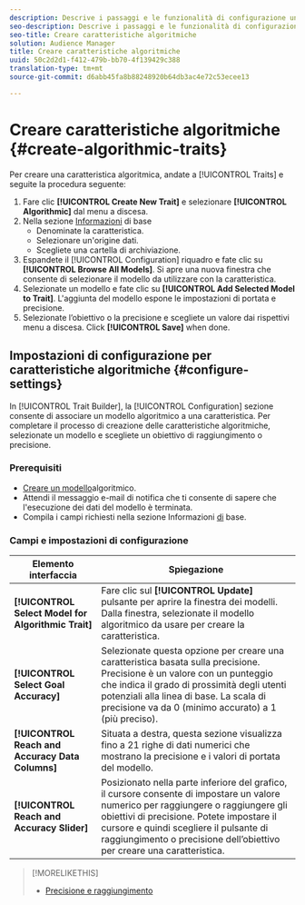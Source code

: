 ```yaml
---
description: Descrive i passaggi e le funzionalità di configurazione univoci per il processo di creazione delle caratteristiche algoritmiche.
seo-description: Descrive i passaggi e le funzionalità di configurazione univoci per il processo di creazione delle caratteristiche algoritmiche.
seo-title: Creare caratteristiche algoritmiche
solution: Audience Manager
title: Creare caratteristiche algoritmiche
uuid: 50c2d2d1-f412-479b-bb70-4f139429c388
translation-type: tm+mt
source-git-commit: d6abb45fa8b88248920b64db3ac4e72c53ecee13

---
```



# Creare caratteristiche algoritmiche {#create-algorithmic-traits}

<!-- t_algo_trait_build.xml -->

Per creare una caratteristica algoritmica, andate a [!UICONTROL Traits] e seguite la procedura seguente:

1. Fare clic **[!UICONTROL Create New Trait]** e selezionare **[!UICONTROL Algorithmic]** dal menu a discesa.
1. Nella sezione [Informazioni](../../features/traits/create-onboarded-rule-based-traits.md) di base
   * Denominate la caratteristica.
   * Selezionare un'origine dati.
   * Scegliete una cartella di archiviazione.
1. Espandete il [!UICONTROL Configuration] riquadro e fate clic su **[!UICONTROL Browse All Models]**.
Si apre una nuova finestra che consente di selezionare il modello da utilizzare con la caratteristica.
1. Selezionate un modello e fate clic su **[!UICONTROL Add Selected Model to Trait]**.
L'aggiunta del modello espone le impostazioni di portata e precisione.
1. Selezionate l’obiettivo o la precisione e scegliete un valore dai rispettivi menu a discesa. Click **[!UICONTROL Save]** when done.

## Impostazioni di configurazione per caratteristiche algoritmiche {#configure-settings}

In [!UICONTROL Trait Builder], la [!UICONTROL Configuration] sezione consente di associare un modello algoritmico a una caratteristica. Per completare il processo di creazione delle caratteristiche algoritmiche, selezionate un modello e scegliete un obiettivo di raggiungimento o precisione.

### Prerequisiti

<!-- r_algo_trait_config_section.xml -->

* [Creare un modello](../../features/algorithmic-models/create-model.md#build-model)algoritmico.
* Attendi il messaggio e-mail di notifica che ti consente di sapere che l'esecuzione dei dati del modello è terminata.
*  Compila i campi richiesti nella sezione Informazioni [di](../../features/traits/create-onboarded-rule-based-traits.md) base.

### Campi e impostazioni di configurazione

| Elemento interfaccia | Spiegazione |
|---|---|
| **[!UICONTROL Select Model for Algorithmic Trait]** | Fare clic sul **[!UICONTROL Update]** pulsante per aprire la finestra dei modelli. Dalla finestra, selezionate il modello algoritmico da usare per creare la caratteristica. |
| **[!UICONTROL Select Goal Accuracy]** | Selezionate questa opzione per creare una caratteristica basata sulla precisione. Precisione è un valore con un punteggio che indica il grado di prossimità degli utenti potenziali alla linea di base. La scala di precisione va da 0 (minimo accurato) a 1 (più preciso). |
| **[!UICONTROL Reach and Accuracy Data Columns]** | Situata a destra, questa sezione visualizza fino a 21 righe di dati numerici che mostrano la precisione e i valori di portata del modello. |
| **[!UICONTROL Reach and Accuracy Slider]** | Posizionato nella parte inferiore del grafico, il cursore consente di impostare un valore numerico per raggiungere o raggiungere gli obiettivi di precisione. Potete impostare il cursore e quindi scegliere il pulsante di raggiungimento o precisione dell’obiettivo per creare una caratteristica. |

>[!MORELIKETHIS]
>
>* [Precisione e raggiungimento](../../features/traits/trait-accuracy-reach.md)


